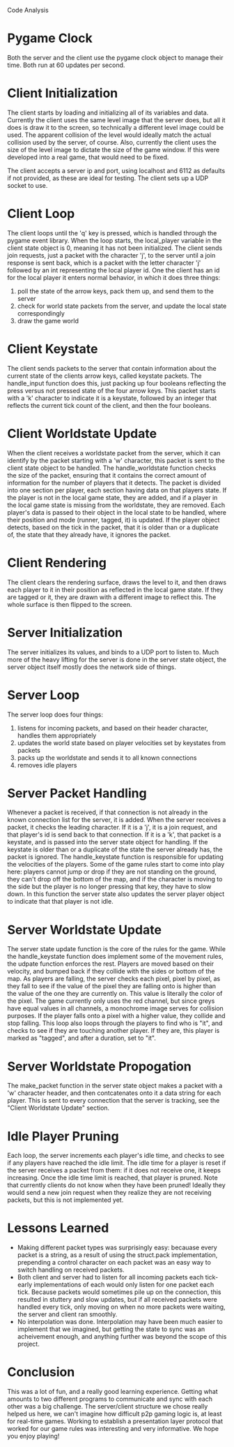 Code Analysis

# Pygame Clock
Both the server and the client use the pygame clock object to manage their time. Both run at 60 updates per second.

# Client Initialization
The client starts by loading and initializing all of its variables and data. Currently the client uses the same level image that the server does, but all it does is draw it to the screen, so technically a different level image could be used. The apparent collision of the level would ideally match the actual collision used by the server, of course. Also, currently the client uses the size of the level image to dictate the size of the game window. If this were developed into a real game, that would need to be fixed.

The client accepts a server ip and port, using localhost and 6112 as defaults if not provided, as these are ideal for testing. The client sets up a UDP socket to use.

# Client Loop
The client loops until the 'q' key is pressed, which is handled through the pygame event library. When the loop starts, the local_player variable in the client state object is 0, meaning it has not been initialized. The client sends join requests, just a packet with the character 'j', to the server until a join response is sent back, which is a packet with the letter character 'j' followed by an int representing the local player id. One the client has an id for the local player it enters normal behavior, in which it does three things:

1. poll the state of the arrow keys, pack them up, and send them to the server
2. check for world state packets from the server, and update the local state correspondingly
3. draw the game world

# Client Keystate
The client sends packets to the server that contain information about the current state of the clients arrow keys, called keystate packets. The handle_input function does this, just packing up four booleans reflecting the press versus not pressed state of the four arrow keys. This packet starts with a 'k' character to indicate it is a keystate, followed by an integer that reflects the current tick count of the client, and then the four booleans.

# Client Worldstate Update
When the client receives a worldstate packet from the server, which it can identify by the packet starting with a 'w' character, this packet is sent to the client state object to be handled. The handle_worldstate function checks the size of the packet, ensuring that it contains the correct amount of information for the number of players that it detects. The packet is divided into one section per player, each section having data on that players state. If the player is not in the local game state, they are added, and if a player in the local game state is missing from the worldstate, they are removed. Each player's data is passed to their object in the local state to be handled, where their position and mode (runner, tagged, it) is updated. If the player object detects, based on the tick in the packet, that it is older than or a duplicate of, the state that they already have, it ignores the packet.

# Client Rendering
The client clears the rendering surface, draws the level to it, and then draws each player to it in their position as reflected in the local game state. If they are tagged or it, they are drawn with a different image to reflect this. The whole surface is then flipped to the screen.

# Server Initialization
The server initializes its values, and binds to a UDP port to listen to. Much more of the heavy lifting for the server is done in the server state object, the server object itself mostly does the network side of things.

# Server Loop
The server loop does four things:

1. listens for incoming packets, and based on their header character, handles them appropriately
2. updates the world state based on player velocities set by keystates from packets
3. packs up the worldstate and sends it to all known connections
4. removes idle players

# Server Packet Handling
Whenever a packet is received, if that connection is not already in the known connection list for the server, it is added. When the server receives a packet, it checks the leading character. If it is a 'j', it is a join request, and that player's id is send back to that connection. If it is a 'k', that packet is a keystate, and is passed into the server state object for handling. If the keystate is older than or a duplicate of the state the server already has, the packet is ignored. The handle_keystate function is responsible for updating the velocities of the players. Some of the game rules start to come into play here: players cannot jump or drop if they are not standing on the ground, they can't drop off the bottom of the map, and if the character is moving to the side but the player is no longer pressing that key, they have to slow down. In this function the server state also updates the server player object to indicate that that player is not idle.

# Server Worldstate Update
The server state update function is the core of the rules for the game. While the handle_keystate function does implement some of the movement rules, the udpate function enforces the rest. Players are moved based on their velocity, and bumped back if they collide with the sides or bottom of the map. As players are falling, the server checks each pixel, pixel by pixel, as they fall to see if the value of the pixel they are falling onto is higher than the value of the one they are currently on. This value is literally the color of the pixel. The game currently only uses the red channel, but since greys have equal values in all channels, a monochrome image serves for collision purposes. If the player falls onto a pixel with a higher value, they collide and stop falling. This loop also loops through the players to find who is "it", and checks to see if they are touching another player. If they are, this player is marked as "tagged", and after a duration, set to "it".

# Server Worldstate Propogation
The make_packet function in the server state object makes a packet with a 'w' character header, and then contcatenates onto it a data string for each player. This is sent to every connection that the server is tracking, see the "Client Worldstate Update" section.

# Idle Player Pruning
Each loop, the server increments each player's idle time, and checks to see if any players have reached the idle limit. The idle time for a player is reset if the server receives a packet from them: if it does not receive one, it keeps increasing. Once the idle time limit is reached, that player is pruned. Note that currently clients do not know when they have been pruned! Ideally they would send a new join request when they realize they are not receiving packets, but this is not implemented yet.

# Lessons Learned
- Making different packet types was surprisingly easy: becauase every packet is a string, as a result of using the struct.pack implementation, prepending a control character on each packet was an easy way to switch handling on received packets.
- Both client and server had to listen for all incoming packets each tick- early implementations of each would only listen for one packet each tick. Because packets would sometimes pile up on the connection, this resulted in stuttery and slow updates, but if all received packets were handled every tick, only moving on when no more packets were waiting, the server and client ran smoothly.
- No interpolation was done. Interpolation may have been much easier to implement that we imagined, but getting the state to sync was an acheivement enough, and anything further was beyond the scope of this project.

# Conclusion
This was a lot of fun, and a really good learning experience. Getting what amounts to two different programs to communicate and sync with each other was a big challenge. The server/client structure we chose really helped us here, we can't imagine how difficult p2p gaming logic is, at least for real-time games. Working to establish a presentation layer protocol that worked for our game rules was interesting and very informative. We hope you enjoy playing!
